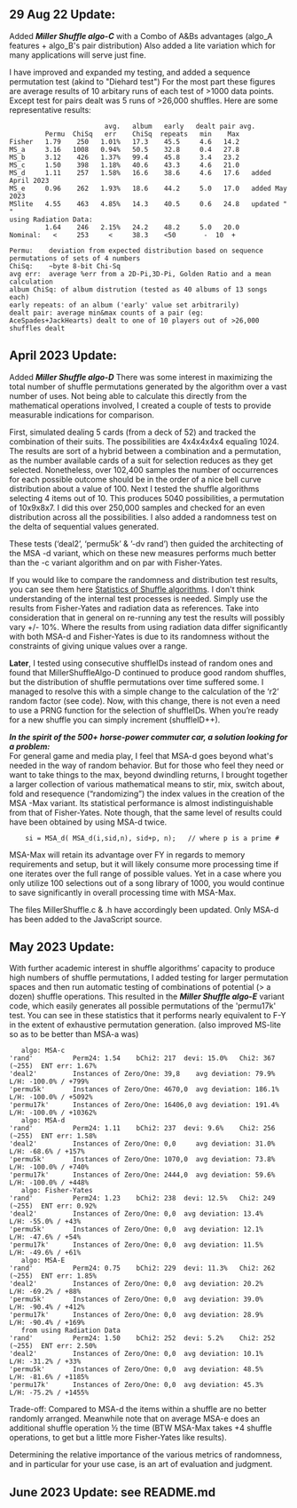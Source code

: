 
29 Aug 22 Update:
-----------------
Added ***Miller Shuffle algo-C*** with a Combo of A&Bs advantages (algo_A features + algo_B's pair distribution)
Also added a lite variation which for many applications will serve just fine.

I have improved and expanded my testing, and added a sequence permutation test (akind to "Diehard test")
For the most part these figures are average results of 10 arbitary runs of each test of >1000 data points. 
Except test for pairs dealt was 5 runs of >26,000 shuffles. Here are some representative results:

```
                        avg.   album   early   dealt pair avg.
         Permu  ChiSq   err    ChiSq  repeats   min    Max
Fisher   1.79    250   1.01%   17.3    45.5     4.6   14.2
MS_a     3.16   1008   0.94%   50.5    32.8     0.4   27.8
MS_b     3.12    426   1.37%   99.4    45.8     3.4   23.2
MS_c     1.50    398   1.18%   40.6    43.3     4.6   21.0
MS_d     1.11    257   1.58%   16.6    38.6     4.6   17.6   added April 2023
MS_e     0.96    262   1.93%   18.6    44.2     5.0   17.0   added May 2023
MSlite   4.55    463   4.85%   14.3    40.5     0.6   24.8   updated "  "
using Radiation Data:
         1.64    246   2.15%   24.2    48.2     5.0   20.0
Nominal:   <     253     <     38.3    <50       -  10  +

Permu:    deviation from expected distribution based on sequence permutations of sets of 4 numbers
ChiSq:    ~byte 8-bit Chi-Sq
avg err:  average %err from a 2D-Pi,3D-Pi, Golden Ratio and a mean calculation
album ChiSq: of album distrution (tested as 40 albums of 13 songs each)
early repeats: of an album ('early' value set arbitrarily)
dealt pair: average min&max counts of a pair (eg: AceSpades+JackHearts) dealt to one of 10 players out of >26,000 shuffles dealt
```

April 2023 Update:
------------------
Added ***Miller Shuffle algo-D***
There was some interest in maximizing the total number of shuffle permutations generated by the algorithm over a vast number of uses. Not being able to calculate this directly from the mathematical operations involved, I created a couple of tests to provide measurable indications for comparison. 

First, simulated dealing 5 cards (from a deck of 52) and tracked the combination of their suits. The possibilities are 4x4x4x4x4 equaling 1024. The results are sort of a hybrid between a combination and a permutation, as the number available cards of a suit for selection reduces as they get selected. Nonetheless, over 102,400 samples the number of occurrences for each possible outcome should be in the order of a nice bell curve distribution about a value of 100.
Next I tested the shuffle algorithms selecting 4 items out of 10.   This produces 5040 possibilities, a permutation of 10x9x8x7. I did this over 250,000 samples and checked for an even distribution across all the possibilities.
I also added a randomness test on the delta of sequential values generated.

These tests (‘deal2’, ‘permu5k’ & ’-dv rand’) then guided the architecting of the  MSA -d variant, which on these new measures performs much better than the -c variant algorithm and on par with Fisher-Yates.

If you would like to compare the randomness and distribution test results, you can see them here [Statistics of Shuffle algorithms](https://docs.google.com/document/d/1tHUKb0QNdGcvMp39ofUcqJBImnKHFtMtx7zCVNSsNMU/edit). I don't think understanding of the internal test processes is needed. Simply use the results from Fisher-Yates and radiation data as references. Take into consideration that in general on re-running any test the results will possibly vary +/- 10%.  Where the results from using radiation data differ significantly with both MSA-d and Fisher-Yates is due to its randomness without the constraints of giving unique values over a range.

**Later**, I tested using consecutive shuffleIDs instead of random ones and found that MillerShuffleAlgo-D continued to produce good random shuffles, but the distribution of shuffle permutations over time suffered some. I managed to resolve this with a simple change to the calculation of the ‘r2’ random factor (see code). Now, with this change, there is not even a need to use a PRNG function for the selection of shuffleIDs. When you’re ready for a new shuffle you can simply increment (shuffleID++).

***In the spirit of the 500+ horse-power commuter car, a solution looking for a problem:***  
For general game and media play, I feel that MSA-d goes beyond what's needed in the way of random behavior. But for those who feel they need or want to take things to the max, beyond dwindling returns, I brought together a larger collection of various mathematical means to stir, mix, switch about, fold and resequence (“randomizing”) the index values in the creation of the MSA -Max variant. Its statistical performance is almost indistinguishable from that of Fisher-Yates.
Note though, that the same level of results could have been obtained by using MSA-d twice.
```
    si = MSA_d( MSA_d(i,sid,n), sid+p, n);   // where p is a prime #
```
MSA-Max will retain its advantage over FY in regards to memory requirements and setup, but it will likely consume more processing time if one iterates over the full range of possible values. Yet in a case where you only utilize 100 selections out of a song library of 1000, you would continue to save significantly in overall processing time with MSA-Max.

The files MillerShuffle.c & .h have accordingly been updated. Only MSA-d has been added to the JavaScript source. 

May 2023 Update:
----------------
With further academic interest in shuffle algorithms’ capacity to produce high numbers of shuffle permutations, I added testing for larger permutation spaces and then run automatic testing of combinations of potential (> a dozen) shuffle operations. This resulted in the ***Miller Shuffle algo-E*** variant code, which easily generates all possible permutations of the 'permu17k' test. You can see in these statistics that it performs nearly equivalent to F-Y in the extent of exhaustive permutation generation. (also improved MS-lite so as to be better than MSA-a was)

```
   algo: MSA-c
'rand'      	Perm24: 1.54   	bChi2: 217  devi: 15.0%   Chi2: 367 (~255)  ENT err: 1.67%
'deal2'     	Instances of Zero/One: 39,8	   avg deviation: 79.9%   L/H: -100.0% / +799%
'permu5k'   	Instances of Zero/One: 4670,0  avg deviation: 186.1%   L/H: -100.0% / +5092%
'permu17k'  	Instances of Zero/One: 16406,0 avg deviation: 191.4%   L/H: -100.0% / +10362%
   algo: MSA-d
'rand'      	Perm24: 1.11    bChi2: 237  devi: 9.6%    Chi2: 256 (~255)  ENT err: 1.58%
'deal2'     	Instances of Zero/One: 0,0	   avg deviation: 31.0%   L/H: -68.6% / +157%
'permu5k'   	Instances of Zero/One: 1070,0  avg deviation: 73.8%   L/H: -100.0% / +740%
'permu17k'  	Instances of Zero/One: 2444,0  avg deviation: 59.6%   L/H: -100.0% / +448%
   algo: Fisher-Yates
'rand'      	Perm24: 1.23    bChi2: 238  devi: 12.5%   Chi2: 249 (~255)  ENT err: 0.92%
'deal2'     	Instances of Zero/One: 0,0	avg deviation: 13.4%   L/H: -55.0% / +43%
'permu5k'   	Instances of Zero/One: 0,0	avg deviation: 12.1%   L/H: -47.6% / +54%
'permu17k'  	Instances of Zero/One: 0,0	avg deviation: 11.5%   L/H: -49.6% / +61%
   algo: MSA-E 
'rand'          Perm24: 0.75    bChi2: 229  devi: 11.3%   Chi2: 262 (~255)  ENT err: 1.85%
'deal2'         Instances of Zero/One: 0,0  avg deviation: 20.2%   L/H: -69.2% / +88% 
'permu5k'       Instances of Zero/One: 0,0  avg deviation: 39.0%   L/H: -90.4% / +412%
'permu17k'      Instances of Zero/One: 0,0  avg deviation: 28.9%   L/H: -90.4% / +169%
   from using Radiation Data
'rand'     	 	Perm24: 1.50    bChi2: 252  devi: 5.2%    Chi2: 252 (~255)  ENT err: 2.50%
'deal2'     	Instances of Zero/One: 0,0	avg deviation: 10.1%   L/H: -31.2% / +33%
'permu5k'   	Instances of Zero/One: 0,0	avg deviation: 48.5%   L/H: -81.6% / +1185%
'permu17k'  	Instances of Zero/One: 0,0	avg deviation: 45.3%   L/H: -75.2% / +1455%
```

Trade-off: Compared to MSA-d the items within a shuffle are no better randomly arranged. Meanwhile note that on average MSA-e does an additional shuffle operation ½ the time (BTW MSA-Max takes +4 shuffle operations, to get but a little more Fisher-Yates like results). 

Determining the relative importance of the various metrics of randomness, and in particular for your use case, is an art of evaluation and judgment.

June 2023 Update:  see README.md
----------------
